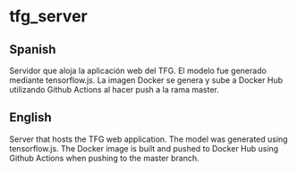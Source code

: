 # tfg_server
## Spanish
Servidor que aloja la aplicación web del TFG. El modelo fue generado mediante tensorflow.js. La imagen Docker se genera y sube a Docker Hub utilizando Github Actions al hacer push a la rama master.
## English
Server that hosts the TFG web application. The model was generated using tensorflow.js. The Docker image is built and pushed to Docker Hub using Github Actions when pushing to the master branch.
